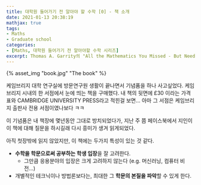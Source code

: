 ```yaml
---
title: 대학원 들어가기 전 알아야 할 수학 [0] - 책 소개
date: 2021-01-13 20:38:19
mathjax: true
tags: 
- Maths
- Graduate school
categories: 
- [Maths, 대학원 들어가기 전 알아야할 수학 시리즈]
excerpt: Thomas A. Garrity의 "All the Mathematics You Missed - But Need to Know for Graduate School" 책을 소개합니다.
---
```


{% asset_img "book.jpg" "The book" %}

케임브리지 대학 연구실에 방문연구원 생활이 끝나면서 기념품을 하나 사고싶었다.
케임브리지 시내의 한 서점에서 눈에 띄는 책을 구매했다.
내 책의 뒷면에 £30 이라는 가격표와 CAMBRIDGE UNIVERSITY PRESS라고 적힌걸 보면... 
아마 그 서점은 케임브리지 출판사 전용 서점이였나보다 ㅋㅋ

이 기념품은 내 책장에 몇년동안 그대로 방치되었다가, 지난 주 쯤 페이스북에서 지인이 이 책에 대해 질문을 하시길래 다시 흥미가 생겨 읽게되었다.

아직 첫장밖에 읽지 않았지만, 이 책에는 두가지 특성이 있는 것 같다.
- **수학을 학문으로써 공부하는 학생 입장**을 잘 고려한다.
  - 그만큼 응용분야의 입장은 크게 고려하지 않는다 (e.g. 머신러닝, 컴퓨터 비전...)
- 개별적인 테크닉이나 방법론보다는, 최대한 그 **학문의 본질을 파악**할 수 있게 한다.

